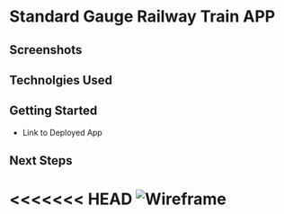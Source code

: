 # Standard Gauge Railway Train APP


## Screenshots

## Technolgies Used

## Getting Started
- Link to Deployed App

## Next Steps

<<<<<<< HEAD
![Wireframe](https://i.imgur.com/1ONRDz7.png)
=======
